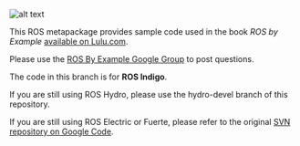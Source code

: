 ![alt text](http://www.pirobot.org/images/rbx_thumbnail.png)

This ROS metapackage provides sample code used in the book *ROS by Example* [available on Lulu.com](http://www.lulu.com/spotlight/pirobot).

Please use the [ROS By Example Google Group](https://groups.google.com/forum/#!forum/ros-by-example) to post questions.

The code in this branch is for **ROS Indigo**.

If you are still using ROS Hydro, please use the hydro-devel branch of this repository.

If you are still using ROS Electric or Fuerte, please refer to the original [SVN repository on Google Code](https://code.google.com/p/ros-by-example/).

